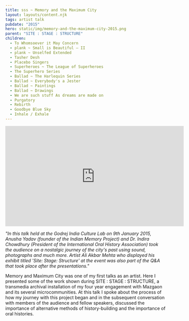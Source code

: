 ```yaml
---
title: sss ~ Memory and the Maximum City
layout: layouts/content.njk
tags: artist talk
pubdate: "2015"
hero: static/img/memory-and-the-maximum-city-2015.png
parent: "SITE : STAGE : STRUCTURE"
children:
  - To Whomsoever it May Concern
  - plank ~ Small is Beautiful – II
  - plank ~ Unselfed Extended
  - Tasher Desh
  - Placebo Singers
  - Superheroes ~ The League of Superheroes
  - The Superhero Series
  - Ballad ~ The Harlequin Series
  - Ballad ~ Everybody's a Jester
  - Ballad ~ Paintings
  - Ballad ~ Drawings
  - We are such stuff As dreams are made on
  - Purgatory
  - Rebirth
  - Goodbye Blue Sky
  - Inhale / Exhale
---
```

<iframe width="560" height="315"
src="https://www.youtube.com/embed/WcnS_jHui58?start=2483" frameborder="0"
allow="accelerometer; autoplay; encrypted-media; gyroscope;
picture-in-picture" allowfullscreen></iframe>

_"In this talk held at the Godrej India Culture Lab on 9th January 2015, Anusha Yadav (founder of the Indian Memory Project) and Dr. Indira Chowdhury (President of the International Oral History Association) took the audience on a nostalgic journey of the city's past using sound, photographs and much more. Artist Ali Akbar Mehta who displayed his exhibit titled 'Site: Stage: Structure' at the event was also part of the Q&A that took place after the presentations."_

Memory and Maximum City was one of my first talks as an artist. Here I
presented some of the work shown during SITE : STAGE : STRUCTURE, a transmedia
archival installation of my four year engagement with Mazgaon and its several
microcommunities. At this talk I spoke about the process of how my journey
with this project began and in the subsequent conversation with members of the
audience and fellow speakers, discussed the importance of alternative methods
of history-building and the importance of oral histories. 

